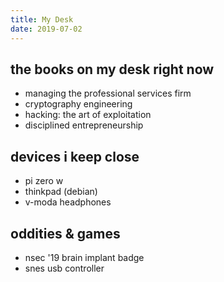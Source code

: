 ```yaml
---
title: My Desk
date: 2019-07-02
---
```


## the books on my desk right now

- managing the professional services firm
- cryptography engineering
- hacking: the art of exploitation
- disciplined entrepreneurship

## devices i keep close

- pi zero w
- thinkpad (debian)
- v-moda headphones

## oddities & games

- nsec '19 brain implant badge
- snes usb controller